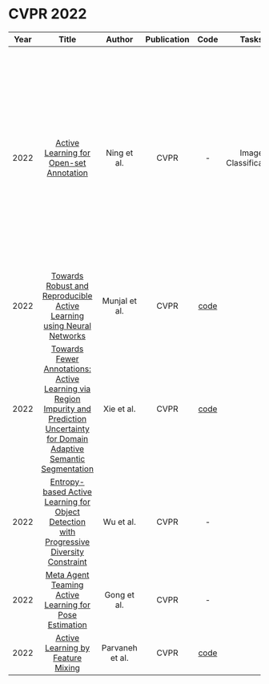# CVPR 2022

| Year |                                                       Title                                                       |   Author    | Publication | Code | Tasks | Notes | Datasets| Notions |
|:----:|:-----------------------------------------------------------------------------------------------------------------:|:-----------:|:-----------:|:----:|:----:|:-----:|:-----:|:-----:|
| 2022 |                                               [Active Learning for Open-set Annotation](https://ieeexplore.ieee.org/document/9880354)                                               |   Ning et al.   |    CVPR     |                                 -                                 |   Image Classification   | `Uncertainty`, `DNNs`, `None`, `Tra`, `Filter+Annotate`      |  CIFAR10, CIFAR100, Tiny-Imagenet     |   The goal is to precisely filter out examples from unknown classes, while actively select a query set that contains examples from known classes as pure as possi- ble.     |
| 2022 |                                [Towards Robust and Reproducible Active Learning using Neural Networks](https://ieeexplore.ieee.org/document/9879940)                                |  Munjal et al.  |    CVPR     |         [code](https://github.com/PrateekMunjal/TorchAL)          |      |       |       |       |
| 2022 | [Towards Fewer Annotations: Active Learning via Region Impurity and Prediction Uncertainty for Domain Adaptive Semantic Segmentation](https://ieeexplore.ieee.org/document/9879748) |   Xie et al.    |    CVPR     |              [code](https://github.com/BIT-DA/RIPU)               |      |       |       |       |
| 2022 |                      [Entropy-based Active Learning for Object Detection with Progressive Diversity Constraint](https://ieeexplore.ieee.org/document/9878616)                       |    Wu et al.    |    CVPR     |                                 -                                 |      |       |       |       |
| 2022 |                                       [Meta Agent Teaming Active Learning for Pose Estimation](https://ieeexplore.ieee.org/document/9880091)                                        |   Gong et al.   |    CVPR     |                                 -                                 |      |       |       |       |
| 2022 |                                                  [Active Learning by Feature Mixing](https://ieeexplore.ieee.org/document/9878863)                                                  | Parvaneh et al. |    CVPR     | [code](https://github.com/AminParvaneh/alpha_mix_active_learning) |      |       |       |       |
